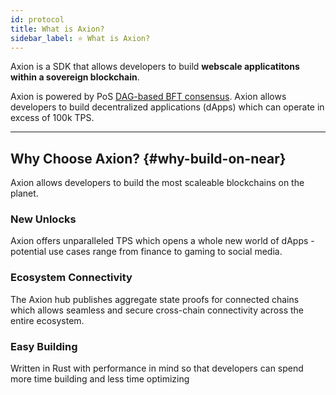 ```yaml
---
id: protocol
title: What is Axion?
sidebar_label: ⭐ What is Axion?
---
```


Axion is a SDK that allows developers to build **webscale applicatitons within a sovereign blockchain**. 

Axion is powered by PoS [DAG-based BFT consensus](https://arxiv.org/pdf/2201.05677.pdf). Axion allows developers to build decentralized applications (dApps) which can operate in excess of 100k TPS.


<hr class="subsection" />

## Why Choose Axion? {#why-build-on-near}
Axion allows developers to build the most scaleable blockchains on the planet.

### New Unlocks
Axion offers unparalleled TPS which opens a whole new world of dApps - potential use cases range from finance to gaming to social media.  

### Ecosystem Connectivity
The Axion hub publishes aggregate state proofs for connected chains which allows seamless and secure cross-chain connectivity across the entire ecosystem.  

### Easy Building
Written in Rust with performance in mind so that developers can spend more time building and less time optimizing

